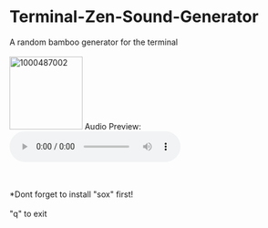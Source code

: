 # Terminal-Zen-Sound-Generator
A random bamboo generator for the terminal
<br><br>
<img width="128" height="128" alt="1000487002" src="https://github.com/user-attachments/assets/ce5527b9-cc53-42ec-9fb2-af09519eeb99" />
Audio Preview:
<br>
<audio controls>
  <source src="https://jellieware.rf.gd/zen.mp3" type="audio/mpeg">
</audio>

<br><br>
*Dont forget to install "sox" first!
<br><br>
"q" to exit



